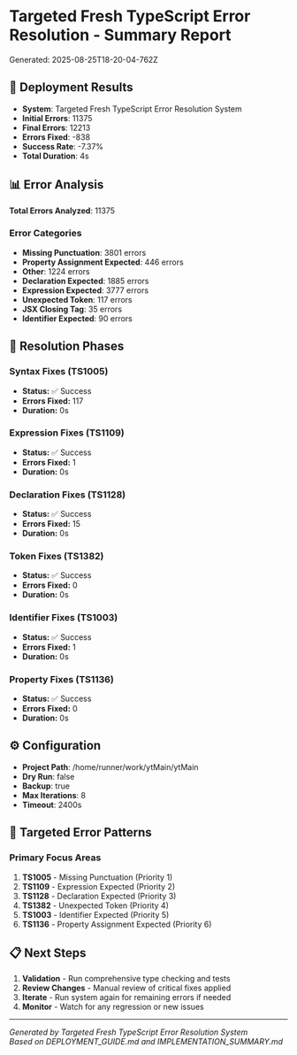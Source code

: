 # Targeted Fresh TypeScript Error Resolution - Summary Report

Generated: 2025-08-25T18-20-04-762Z

## 🚀 Deployment Results

- **System**: Targeted Fresh TypeScript Error Resolution System
- **Initial Errors**: 11375
- **Final Errors**: 12213
- **Errors Fixed**: -838
- **Success Rate**: -7.37%
- **Total Duration**: 4s

## 📊 Error Analysis

**Total Errors Analyzed**: 11375

### Error Categories
- **Missing Punctuation**: 3801 errors
- **Property Assignment Expected**: 446 errors
- **Other**: 1224 errors
- **Declaration Expected**: 1885 errors
- **Expression Expected**: 3777 errors
- **Unexpected Token**: 117 errors
- **JSX Closing Tag**: 35 errors
- **Identifier Expected**: 90 errors

## 🔧 Resolution Phases

### Syntax Fixes (TS1005)
- **Status:** ✅ Success
- **Errors Fixed:** 117
- **Duration:** 0s

### Expression Fixes (TS1109)
- **Status:** ✅ Success
- **Errors Fixed:** 1
- **Duration:** 0s

### Declaration Fixes (TS1128)
- **Status:** ✅ Success
- **Errors Fixed:** 15
- **Duration:** 0s

### Token Fixes (TS1382)
- **Status:** ✅ Success
- **Errors Fixed:** 0
- **Duration:** 0s

### Identifier Fixes (TS1003)
- **Status:** ✅ Success
- **Errors Fixed:** 1
- **Duration:** 0s

### Property Fixes (TS1136)
- **Status:** ✅ Success
- **Errors Fixed:** 0
- **Duration:** 0s

## ⚙️ Configuration

- **Project Path**: /home/runner/work/ytMain/ytMain
- **Dry Run**: false
- **Backup**: true
- **Max Iterations**: 8
- **Timeout**: 2400s

## 🎯 Targeted Error Patterns

### Primary Focus Areas
1. **TS1005** - Missing Punctuation (Priority 1)
2. **TS1109** - Expression Expected (Priority 2)  
3. **TS1128** - Declaration Expected (Priority 3)
4. **TS1382** - Unexpected Token (Priority 4)
5. **TS1003** - Identifier Expected (Priority 5)
6. **TS1136** - Property Assignment Expected (Priority 6)

## 📋 Next Steps

1. **Validation** - Run comprehensive type checking and tests
2. **Review Changes** - Manual review of critical fixes applied
3. **Iterate** - Run system again for remaining errors if needed
4. **Monitor** - Watch for any regression or new issues

---

*Generated by Targeted Fresh TypeScript Error Resolution System*  
*Based on DEPLOYMENT_GUIDE.md and IMPLEMENTATION_SUMMARY.md*
